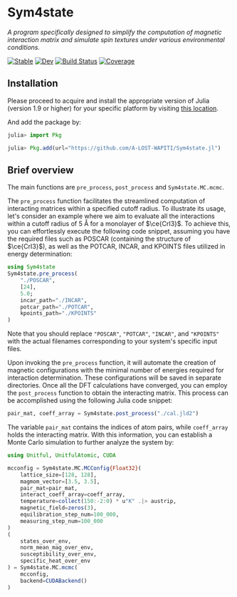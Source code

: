 # Sym4state

_A program specifically designed to simplify the computation of magnetic interaction matrix and simulate spin textures under various environmental conditions._

[![Stable](https://img.shields.io/badge/docs-stable-blue.svg)](https://a-lost-wapiti.github.io/Sym4state.jl/stable/)
[![Dev](https://img.shields.io/badge/docs-dev-blue.svg)](https://a-lost-wapiti.github.io/Sym4state.jl/dev/)
[![Build Status](https://github.com/a-lost-wapiti/Sym4state.jl/actions/workflows/CI.yml/badge.svg?branch=main)](https://github.com/a-lost-wapiti/Sym4state.jl/actions/workflows/CI.yml?query=branch%3Amain)
[![Coverage](https://codecov.io/gh/a-lost-wapiti/Sym4state.jl/branch/main/graph/badge.svg)](https://codecov.io/gh/a-lost-wapiti/Sym4state.jl)

## Installation

Please proceed to acquire and install the appropriate version of Julia (version 1.9 or higher) for your specific platform by visiting [this location](https://julialang.org/downloads/).

And add the package by:

```julia
julia> import Pkg

julia> Pkg.add(url="https://github.com/A-LOST-WAPITI/Sym4state.jl")
```

## Brief overview

The main functions are `pre_process`, `post_process` and `Sym4state.MC.mcmc`.

The `pre_process` function facilitates the streamlined computation of interacting matrices within a specified cutoff radius. To illustrate its usage, let's consider an example where we aim to evaluate all the interactions within a cutoff radius of 5 Å for a monolayer of $\ce{CrI3}$. To achieve this, you can effortlessly execute the following code snippet, assuming you have the required files such as POSCAR (containing the structure of $\ce{CrI3}$), as well as the POTCAR, INCAR, and KPOINTS files utilized in energy determination:

```julia
using Sym4state
Sym4state.pre_process(
    "./POSCAR",
    [24],
    5.0;
    incar_path="./INCAR",
    potcar_path="./POTCAR",
    kpoints_path="./KPOINTS"
)
```

Note that you should replace `"POSCAR"`, `"POTCAR"`, `"INCAR"`, and `"KPOINTS"` with the actual filenames corresponding to your system's specific input files.

Upon invoking the `pre_process` function, it will automate the creation of magnetic configurations with the minimal number of energies required for interaction determination. These configurations will be saved in separate directories. Once all the DFT calculations have converged, you can employ the `post_process` function to obtain the interacting matrix. This process can be accomplished using the following Julia code snippet:

```julia
pair_mat, coeff_array = Sym4state.post_process("./cal.jld2")
```

The variable `pair_mat` contains the indices of atom pairs, while `coeff_array` holds the interacting matrix. With this information, you can establish a Monte Carlo simulation to further analyze the system by:

```julia
using Unitful, UnitfulAtomic, CUDA

mcconfig = Sym4state.MC.MCConfig{Float32}(
    lattice_size=[128, 128],
    magmom_vector=[3.5, 3.5],
    pair_mat=pair_mat,
    interact_coeff_array=coeff_array,
    temperature=collect(150:-2:0) * u"K" .|> austrip,
    magnetic_field=zeros(3),
    equilibration_step_num=100_000,
    measuring_step_num=100_000
)
(
    states_over_env,
    norm_mean_mag_over_env,
    susceptibility_over_env,
    specific_heat_over_env
) = Sym4state.MC.mcmc(
    mcconfig,
    backend=CUDABackend()
)
```